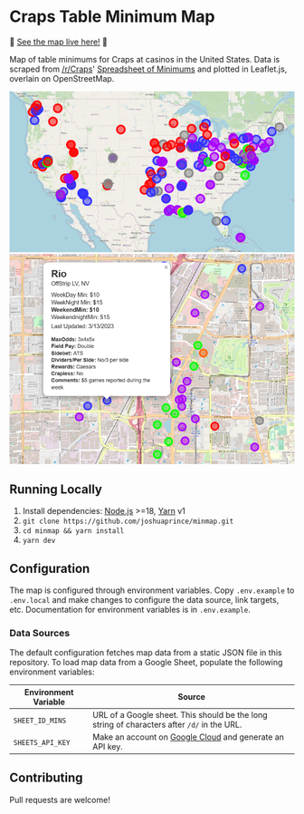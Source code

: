 
# Craps Table Minimum Map

&#127922; [See the map live here!](https://crapsmap.vercel.app/) &#127922;

Map of table minimums for Craps at casinos in the United States. Data is 
scraped from [/r/Craps](https://www.reddit.com/r/Craps/)'
[Spreadsheet of Minimums](https://www.reddit.com/r/Craps/comments/oo2p7q/casino_minimums_covid_edition_part_8/) and plotted
in Leaflet.js, overlain on OpenStreetMap.

![US Craps Table Map](img/country_map.png)
![Las Vegas Craps Table Map](img/vegas_map.png)


## Running Locally

1. Install dependencies: [Node.js](https://nodejs.org/en/download) >=18, [Yarn](https://classic.yarnpkg.com/en/docs/install#windows-stable) v1
2. `git clone https://github.com/joshuaprince/minmap.git`
3. `cd minmap && yarn install`
4. `yarn dev`

## Configuration

The map is configured through environment variables. Copy `.env.example` to `.env.local` and make changes to configure the
data source, link targets, etc. Documentation for environment variables is in `.env.example`.

### Data Sources

The default configuration fetches map data from a static JSON file in this repository. To load map data from a
Google Sheet, populate the following environment variables:

| Environment Variable | Source                                                                                                        |
|----------------------|---------------------------------------------------------------------------------------------------------------|
| `SHEET_ID_MINS`      | URL of a Google sheet. This should be the long string of characters after `/d/` in the URL.                   |
 | `SHEETS_API_KEY`     | Make an account on [Google Cloud](https://console.cloud.google.com/apis/credentials) and generate an API key. |


## Contributing

Pull requests are welcome!
